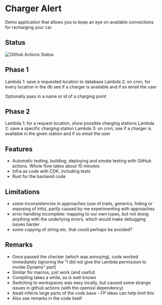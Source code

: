 # Charger Alert

Demo application that allows you to keep an eye on available connections for recharging your car.

## Status

![Github Actions Status](https://github.com/VanOvermeire/charger-alert/actions/workflows/github-deploy.yml/badge.svg)

## Phase 1

Lambda 1: save a requested location to database
Lambda 2: on cron, for every location in the db see if a charger is available and if so email the user

Optionally pass in a name or id of a charging point

## Phase 2

Lambda 1: for a request location, show possible charging stations
Lambda 2: save a specific charging station
Lambda 3: on cron, see if a charger is available in the given station and if so email the user

## Features

- Automatic testing, building, deploying and smoke testing with GitHub actions. Whole flow takes about 10 minutes
- Infra as code with CDK, including tests
- Rust for the backend code

## Limitations

- some inconsistencies in approaches (use of traits, generics, hiding or exposing of info), partly caused by me experimenting with approaches
- error handling incomplete: mapping to our own types, but not doing anything with the underlying errors, which would make debugging issues harder
- some copying of string etc. that could perhaps be avoided?

## Remarks

- Once passed the checker (which was annoying), code worked immediately (ignoring the "I did not give the Lambda permission to invoke Dynamo" part)
- Similar for macros, just work (and useful)
- Compiling takes a while, as is well-known
- Switching to workspaces was easy locally, but caused some strange issues in github actions (with the openssl dependency)
- Await infects large parts of the code base - FP ideas can help limit this
- Also see remarks in the code itself
